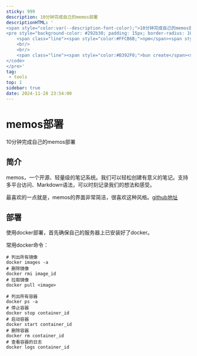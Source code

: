 ```yaml
---
sticky: 999
description: 10分钟完成自己的memos部署
descriptionHTML: '
<span style="color:var(--description-font-color);">10分钟完成自己的memos部署</span>
<pre style="background-color: #292b30; padding: 15px; border-radius: 10px;" class="shiki material-theme-palenight"><code>
    <span class="line"><span style="color:#FFCB6B;">npm</span><span style="color:#A6ACCD;"> </span><span style="color:#C3E88D;">create</span><span style="color:#A6ACCD;"> </span><span style="color:#C3E88D;">@sugarat/theme@latest</span></span>
    <br/>
    <br/>
    <span class="line"><span style="color:#B392F0;">bun create</span><span style="color:#E1E4E8;"> </span><span style="color:#9ECBFF;">@sugarat/theme</span><span style="color:#E1E4E8;"> </span></span>
</code>
</pre>' 
tag:
 - tools
top: 1
sidebar: true
date: 2024-11-28 23:54:00
---
```


# memos部署
10分钟完成自己的memos部署

## 简介

memos，一个开源、轻量级的笔记系统。我们可以轻松创建有意义的笔记。支持多平台访问、Markdown语法，可以时刻记录我们的想法和感受。

最喜欢的一点就是，memos的界面非常简洁，很喜欢这种风格。[github地址](https://github.com/usememos/memos)

## 部署

使用docker部署，首先确保自己的服务器上已安装好了docker。

常用docker命令：

```shell
# 列出所有镜像
docker images -a
# 删除镜像
docker rmi image_id
# 拉取镜像
docker pull <image>

# 列出所有容器
docker ps -a
# 停止容器
docker stop container_id
# 启动容器
docker start container_id
# 删除容器
docker rm container_id
# 查看容器的日志
docker logs container_id
```

